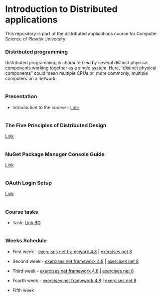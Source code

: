 # Introduction to Distributed applications
This repository is part of the distributed applications course for Computer Science of Plovdiv University



### Distributed programming
Distributed programming is characterized by several distinct physical components working together as a single system. Here, “distinct physical components” could mean multiple CPUs or, more commonly, multiple computers on a network.


# 
### Presentation
* Introduction to the course - [Link](https://github.com/pkyurkchiev/distributed-applications-cs/blob/master/presentations/Introduction.pdf)


#
### The Five Principles of Distributed Design
[Link](https://github.com/pkyurkchiev/distributed-applications/tree/master/documentations/five-principles.md)


#
### NuGet Package Manager Console Guide
[Link](https://github.com/pkyurkchiev/distributed-applications/tree/master/documentations/nuget-console.md)


#
### OAuth Login Setup
[Link](https://github.com/pkyurkchiev/distributed-applications/tree/master/documentations/oauth.md)


#
### Course tasks

* Task: [Link BG](https://github.com/pkyurkchiev/distributed-applications/blob/master/tasks/task.pdf)


#
### Weeks Schedule

* First week - [exercises net framework 4.8](https://github.com/pkyurkchiev/distributed-applications/tree/master/exercises/net_framework_4.8/week_1) | [exercises net 8](https://github.com/pkyurkchiev/distributed-applications/tree/master/exercises/net_8/week_1)

* Second week - [exercises net framework 4.8](https://github.com/pkyurkchiev/distributed-applications/tree/master/exercises/net_framework_4.8/week_2) | [exercises net 8](https://github.com/pkyurkchiev/distributed-applications/tree/master/exercises/net_8/week_2)

* Third week - [exercises net framework 4.8](https://github.com/pkyurkchiev/distributed-applications/tree/master/exercises/net_framework_4.8/week_3) | [exercises net 8](https://github.com/pkyurkchiev/distributed-applications/tree/master/exercises/net_8/week_3)

* Fourth week - [exercises net framework 4.8](https://github.com/pkyurkchiev/distributed-applications/tree/master/exercises/net_framework_4.8/week_4) | [exercises net 8](https://github.com/pkyurkchiev/distributed-applications/tree/master/exercises/net_8/week_4)

* Fifth week 

